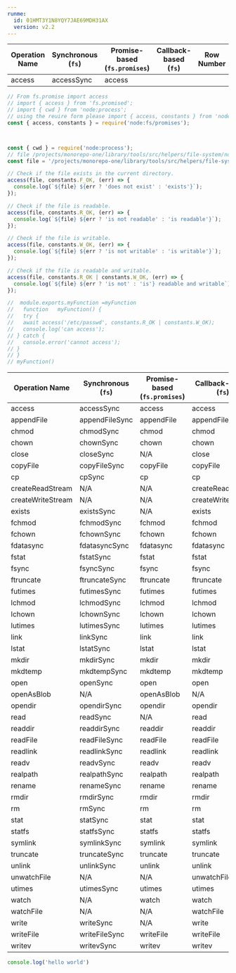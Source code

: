 ```yaml
---
runme:
  id: 01HMT3Y1N8YQY7JAE69MDH31AX
  version: v2.2
---
```


| Operation Name | Synchronous (`fs`) | Promise-based (`fs.promises`) | Callback-based (`fs`) | Row Number |
|----------------|--------------------|-------------------------------|-----------------------|------------|
| access         | accessSync         | access                        | 

```javascript {"id":"01HMT4ABPJ4H1QGQP6NN6B7B9R"}
// From fs.promise import access
// import { access } from 'fs.promised';
// import { cwd } from 'node:process';
// using the reuire form please import { access, constants } from 'node:fs/promises';
const { access, constants } = require('node:fs/promises');



const { cwd } = require('node:process');
// file /projects/monorepo-one/library/tools/src/helpers/file-system/nodejs-topics.txt
const file = '/projects/monorepo-one/library/tools/src/helpers/file-system/nodejs-topics.txt'

// Check if the file exists in the current directory.
access(file, constants.F_OK, (err) => {
  console.log(`${file} ${err ? 'does not exist' : 'exists'}`);
});

// Check if the file is readable.
access(file, constants.R_OK, (err) => {
  console.log(`${file} ${err ? 'is not readable' : 'is readable'}`);
});

// Check if the file is writable.
access(file, constants.W_OK, (err) => {
  console.log(`${file} ${err ? 'is not writable' : 'is writable'}`);
});

// Check if the file is readable and writable.
access(file, constants.R_OK | constants.W_OK, (err) => {
  console.log(`${file} ${err ? 'is not' : 'is'} readable and writable`);
});

//  module.exports.myFunction =myFunction
//   function   myFunction() {
//   try {
//   await access('/etc/passwd', constants.R_OK | constants.W_OK);
//   console.log('can access');
// } catch {
//   console.error('cannot access');
// }
// }
// myFunction()
```

| Operation Name | Synchronous (`fs`) | Promise-based (`fs.promises`) | Callback-based (`fs`) | Row Number |
|----------------|--------------------|-------------------------------|-----------------------|------------|
| access         | accessSync         | access                        | access                | 1          |
| appendFile     | appendFileSync     | appendFile                    | appendFile            | 2          |
| chmod          | chmodSync          | chmod                         | chmod                 | 3          |
| chown          | chownSync          | chown                         | chown                 | 4          |
| close          | closeSync          | N/A                           | close                 | 5          |
| copyFile       | copyFileSync       | copyFile                      | copyFile              | 6          |
| cp             | cpSync             | cp                            | cp                    | 7          |
| createReadStream | N/A               | N/A                           | createReadStream      | 8          |
| createWriteStream | N/A             | N/A                           | createWriteStream     | 9          |
| exists         | existsSync         | N/A                           | exists                | 10         |
| fchmod         | fchmodSync         | fchmod                        | fchmod                | 11         |
| fchown         | fchownSync         | fchown                        | fchown                | 12         |
| fdatasync      | fdatasyncSync      | fdatasync                     | fdatasync             | 13         |
| fstat          | fstatSync          | fstat                         | fstat                 | 14         |
| fsync          | fsyncSync          | fsync                         | fsync                 | 15         |
| ftruncate      | ftruncateSync      | ftruncate                     | ftruncate             | 16         |
| futimes        | futimesSync        | futimes                       | futimes               | 17         |
| lchmod         | lchmodSync         | lchmod                        | lchmod                | 18         |
| lchown         | lchownSync         | lchown                        | lchown                | 19         |
| lutimes        | lutimesSync        | lutimes                       | lutimes               | 20         |
| link           | linkSync           | link                          | link                  | 21         |
| lstat          | lstatSync          | lstat                         | lstat                 | 22         |
| mkdir          | mkdirSync          | mkdir                         | mkdir                 | 23         |
| mkdtemp        | mkdtempSync        | mkdtemp                       | mkdtemp               | 24         |
| open           | openSync           | open                          | open                  | 25         |
| openAsBlob     | N/A                | openAsBlob                    | N/A                   | 26         |
| opendir        | opendirSync        | opendir                       | opendir               | 27         |
| read           | readSync           | N/A                           | read                  | 28         |
| readdir        | readdirSync        | readdir                       | readdir               | 29         |
| readFile       | readFileSync       | readFile                      | readFile              | 30         |
| readlink       | readlinkSync       | readlink                      | readlink              | 31         |
| readv          | readvSync          | readv                         | readv                 | 32         |
| realpath       | realpathSync       | realpath                      | realpath              | 33         |
| rename         | renameSync         | rename                        | rename                | 34         |
| rmdir          | rmdirSync          | rmdir                         | rmdir                 | 35         |
| rm             | rmSync             | rm                            | rm                    | 36         |
| stat           | statSync           | stat                          | stat                  | 37         |
| statfs         | statfsSync         | statfs                        | statfs                | 38         |
| symlink        | symlinkSync        | symlink                       | symlink               | 39         |
| truncate       | truncateSync       | truncate                      | truncate              | 40         |
| unlink         | unlinkSync         | unlink                        | unlink                | 41         |
| unwatchFile    | N/A                | N/A                           | unwatchFile           | 42         |
| utimes         | utimesSync         | utimes                        | utimes                | 43         |
| watch          | N/A                | watch                         | watch                 | 44         |
| watchFile      | N/A                | N/A                           | watchFile             | 45         |
| write          | writeSync          | N/A                           | write                 | 46         |
| writeFile      | writeFileSync      | writeFile                     | writeFile             | 47         |
| writev         | writevSync         | writev                        | writev                | 48

```javascript {"id":"01HMT3Z0HCAFY7BCVTPKJYAVPC"}
console.log('hello world')
```